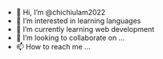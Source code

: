 - 👋 Hi, I’m @chichiulam2022
- 👀 I’m interested in learning languages
- 🌱 I’m currently learning web development
- 💞️ I’m looking to collaborate on ...
- 📫 How to reach me ...

<!---
chichiulam2022/chichiulam2022 is a ✨ special ✨ repository because its `README.md` (this file) appears on your GitHub profile.
You can click the Preview link to take a look at your changes.
--->
